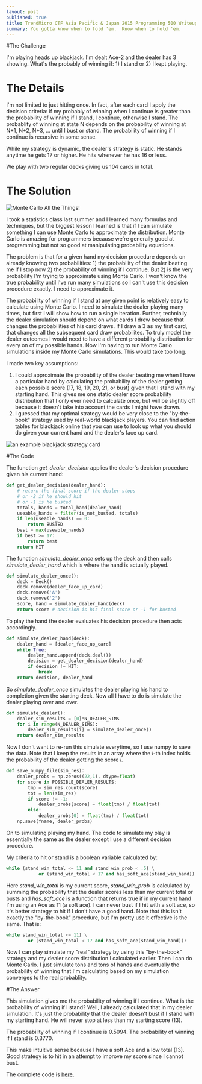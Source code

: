 ```yaml
---
layout: post
published: true
title: TrendMicro CTF Asia Pacific & Japan 2015 Programming 500 Writeup
summary: You gotta know when to fold 'em.  Know when to hold 'em.
---
```


#The Challenge

I'm playing heads up blackjack.  I'm dealt Ace-2 and the dealer has 3 showing.  What's the probably of winning if: 1) I stand or 2) I kept playing.

# The Details

I'm not limited to just hitting once.  In fact, after each card I apply the decision criteria: if my probably of winning when I continue is greater than the probability of winning if I stand, I continue, otherwise I stand.  The probablity of winning at state N depends on the probability of winning at N+1, N+2, N+3, ... until I bust or stand.  The probability of winning if I continue is recursive in some sense.

While my strategy is dynamic, the dealer's strategy is static.  He stands anytime he gets 17 or higher.  He hits whenever he has 16 or less.

We play with two regular decks giving us 104 cards in total.

# The Solution

![Monte Carlo All the Things!](http://i.imgur.com/waepRcZ.jpg)

I took a statistics class last summer and I learned many formulas and techniques, but the biggest lesson I learned is that if I can simulate something I can use [Monte Carlo](https://en.wikipedia.org/wiki/Monte_Carlo_method) to approximate the distribution.  Monte Carlo is amazing for programmers because we're generally good at programming but not so good at manipulating probability equations.

The problem is that for a given hand my decision procedure depends on already knowing two probabilities: 1) the probability of the dealer beating me if I stop now 2) the probability of winning if I continue.  But 2) is the very probability I'm trying to approximate using Monte Carlo.  I won't know the true probability until I've run many simulations so I can't use this decision procedure exactly.  I need to approximate it.

The probability of winning if I stand at any given point is relatively easy to calculate using Monte Carlo.  I need to simulate the dealer playing many times, but first I will show how to run a single iteration.  Further, technially the dealer simulation should depend on what cards I drew because that changes the probabilities of his card draws.  If I draw a 3 as my first card, that changes all the subsequent card draw probabilites.  To truly model the dealer outcomes I would need to have a different probability distribution for every on of my possible hands.  Now I'm having to run Monte Carlo simulations inside my Monte Carlo simulations.  This would take too long.

I made two key assumptions:

1) I could approximate the probability of the dealer beating me when I have a particular hand by calculating the probability of the dealer getting each possible score (17, 18, 19, 20, 21, or bust) given that I stand with my starting hand.  This gives me one static dealer score probability distribution that I only ever need to calculate once, but will be slightly off because it doesn't take into account the cards I might have drawn.
2) I guessed that my optimal strategy would be very close to the "by-the-book" strategy used by real-world blackjack players.  You can find action tables for blackjack online that you can use to look up what you should do given your current hand and the dealer's face up card.

![an example blackjack strategy card](http://www.cardcountingtrainer.com/wp-content/uploads/2013/01/FinalBBSchart.png)

#The Code

The function *get_dealer_decision* applies the dealer's decision procedure given his current hand:

```python
def get_dealer_decision(dealer_hand):
    # return the final score if the dealer stops
    # or -2 if he should hit
    # or -1 is he busted
    totals, hands = total_hand(dealer_hand)
    useable_hands = filter(is_not_busted, totals)
    if len(useable_hands) == 0:
        return BUSTED
    best = max(useable_hands)
    if best >= 17:
        return best
    return HIT
```

The function *simulate_dealer_once* sets up the deck and then calls *simulate_dealer_hand* which is where the hand is actually played.

```python
def simulate_dealer_once():
    deck = Deck()
    deck.remove(dealer_face_up_card)
    deck.remove('A')
    deck.remove('2')
    score, hand = simulate_dealer_hand(deck)
    return score # decision is his final score or -1 for busted
```

To play the hand the dealer evaluates his decision procedure then acts accordingly.

```python
def simulate_dealer_hand(deck):
    dealer_hand = [dealer_face_up_card]
    while True: 
        dealer_hand.append(deck.deal())
        decision = get_dealer_decision(dealer_hand)
        if decision != HIT:
            break
    return decision, dealer_hand
```

So *simulate_dealer_once* simulates the dealer playing his hand to completion given the starting deck. Now all I have to do is simulate the dealer playing over and over.

```python
def simulate_dealer():
    dealer_sim_results = [0]*N_DEALER_SIMS
    for i in range(N_DEALER_SIMS):
        dealer_sim_results[i] = simulate_dealer_once()
    return dealer_sim_results
```

Now I don't want to re-run this simulate everytime, so I use numpy to save the data.  Note that I keep the results in an array where the *i*-th index holds the probability of the dealer getting the score *i*.

```python
def save_numpy_file(sim_res):
    dealer_probs = np.zeros((22,1), dtype=float)
    for score in POSSIBLE_DEALER_RESULTS:
        tmp = sim_res.count(score)
        tot = len(sim_res)
        if score != -1:
            dealer_probs[score] = float(tmp) / float(tot)
        else:
            dealer_probs[0] = float(tmp) / float(tot)
    np.save(fname, dealer_probs)
```

On to simulating playing my hand.  The code to simulate my play is essentially the same as the dealer except I use a different decision procedure.

My criteria to hit or stand is a boolean variable calculated by:

```python
while (stand_win_total <= 11 and stand_win_prob < .5) \
            or (stand_win_total < 17 and has_soft_ace(stand_win_hand)):
```

Here *stand_win_total* is my current score, *stand_win_prob* is calculated by summing the probability that the dealer scores less than my current total or busts and *has_soft_ace* is a function that returns true if in my current hand I'm using an Ace as 11 (a soft ace).  I can never bust if I hit with a soft ace, so it's better strategy to hit if I don't have a good hand.  Note that this isn't exactly the "by-the-book" procedure, but I'm pretty use it effective is the same.  That is:

```python
while stand_win_total <= 11) \
        or (stand_win_total < 17 and has_soft_ace(stand_win_hand)):
```
    
Now I can play simulate my "real" strategy by using this "by-the-book" strategy and my dealer score distribution I calculated earlier.  Then I can do Monte Carlo.  I just simulate tons and tons of hands and eventually the probability of winning that I'm calculating based on my simulation converges to the real probablity.

#The Answer

This simulation gives me the probability of winning if I continue.  What is the probability of winning if I stand?  Well, I already calculated that in my dealer simulation.  It's just the probability that the dealer doesn't bust if I stand with my starting hand. He will never stop at less than my starting score (13).

The probability of winning if I continue is 0.5094.
The probability of winning if I stand is 0.3770.

This make intuitive sense because I have a soft Ace and a low total (13).  Good strategy is to hit in an attempt to improve my score since I cannot bust.

The complete code is [here.](https://github.com/scottcarr/ctf/blob/master/TrendMicroCtfAsiaPacific2015/blackjack.py)

 